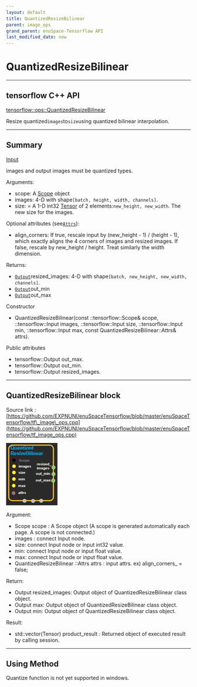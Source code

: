 ```yaml
--- 
layout: default 
title: QuantizedResizeBilinear 
parent: image_ops 
grand_parent: enuSpace-Tensorflow API 
last_modified_date: now 
--- 
```


# QuantizedResizeBilinear

---

## tensorflow C++ API

[tensorflow::ops::QuantizedResizeBilinear](https://www.tensorflow.org/api_docs/cc/class/tensorflow/ops/quantized-resize-bilinear)

Resize quantized`images`to`size`using quantized bilinear interpolation.

---

## Summary

[Input](https://www.tensorflow.org/api_docs/cc/class/tensorflow/input.html#classtensorflow_1_1_input)

images and output images must be quantized types.

Arguments:

* scope: A [Scope](https://www.tensorflow.org/api_docs/cc/class/tensorflow/scope.html#classtensorflow_1_1_scope) object
* images: 4-D with shape`[batch, height, width, channels]`.
* size: = A 1-D int32 [Tensor](https://www.tensorflow.org/api_docs/cc/class/tensorflow/tensor.html#classtensorflow_1_1_tensor) of 2 elements:`new_height, new_width`. The new size for the images.

Optional attributes \(see[`Attrs`](https://www.tensorflow.org/api_docs/cc/struct/tensorflow/ops/quantized-resize-bilinear/attrs.html#structtensorflow_1_1ops_1_1_quantized_resize_bilinear_1_1_attrs)\):

* align\_corners: If true, rescale input by \(new\_height - 1\) / \(height - 1\), which exactly aligns the 4 corners of images and resized images. If false, rescale by new\_height / height. Treat similarly the width dimension.

Returns:

* [`Output`](https://www.tensorflow.org/api_docs/cc/class/tensorflow/output.html#classtensorflow_1_1_output)resized\_images: 4-D with shape`[batch, new_height, new_width, channels]`.
* [`Output`](https://www.tensorflow.org/api_docs/cc/class/tensorflow/output.html#classtensorflow_1_1_output)out\_min
* [`Output`](https://www.tensorflow.org/api_docs/cc/class/tensorflow/output.html#classtensorflow_1_1_output)out\_max

Constructor

* QuantizedResizeBilinear\(const ::tensorflow::Scope& scope, ::tensorflow::Input images, ::tensorflow::Input size, ::tensorflow::Input min, ::tensorflow::Input max, const QuantizedResizeBilinear::Attrs& attrs\).

Public attributes

* tensorflow::Output out\_max.
* tensorflow::Output out\_min.
* tensorflow::Output resized\_images.

---

## QuantizedResizeBilinear block

Source link : [https://github.com/EXPNUNI/enuSpaceTensorflow/blob/master/enuSpaceTensorflow/tf\_image\_ops.cpp](https://github.com/EXPNUNI/enuSpaceTensorflow/blob/master/enuSpaceTensorflow/tf_image_ops.cpp)

![](./assets/image_QuantizedResizeBilinear_Symbol.png)

Argument:

* Scope scope : A Scope object \(A scope is generated automatically each page. A scope is not connected.\)
* images : connect  Input node.
* size: connect Input node or input int32 value.
* min: connect Input node or input float value. 
* max: connect Input node or input float value. 
* QuantizedResizeBilinear ::Attrs  attrs : input attrs. ex\) align\_corners\_ = false;

Return:

* Output resized\_images: Output object of QuantizedResizeBilinear class object.
* Output max: Output object of QuantizedResizeBilinear class object.
* Output min: Output object of QuantizedResizeBilinear class object.

Result:

* std::vector\(Tensor\) product\_result : Returned object of executed result by calling session.

---

## Using Method

Quantize function is not yet supported in windows.

